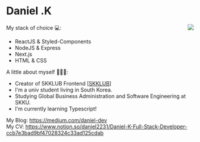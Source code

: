 Daniel .K
============
<img align='right' src="https://github-readme-stats.vercel.app/api?username=daniel2231&show_icons=true">

My stack of choice 💻: 
- ReactJS & Styled-Components
- NodeJS & Express
- Next.js
- HTML & CSS

A little about myself 🕵🏻‍♂️:
- Creator of SKKLUB Frontend [[SKKLUB](www.skklub.com)]
- I'm a univ student living in South Korea.
- Studying Global Business Administration and Software Engineering at SKKU.
- I'm currently learning Typescript!


My Blog: https://medium.com/daniel-dev<br/>
My CV: https://www.notion.so/daniel2231/Daniel-K-Full-Stack-Developer-ccb7e3bad9bf47028324c33ad125cdab

